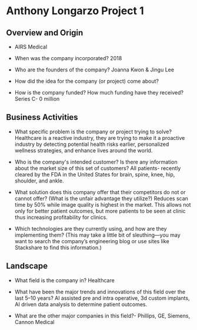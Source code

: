 # Anthony Longarzo Project 1 

## Overview and Origin

* AIRS Medical

* When was the company incorporated? 2018

* Who are the founders of the company? Joanna Kwon & Jingu Lee

* How did the idea for the company (or project) come about? 

* How is the company funded? How much funding have they received? Series C- 0 million

## Business Activities

* What specific problem is the company or project trying to solve? Healthcare is a reactive industry, they are trying to make it a proactive industry by detecting potential health risks earlier, personalized wellness strategies, and enhance lives around the world.

* Who is the company's intended customer? Is there any information about the market size of this set of customers? All patients- recently cleared by the FDA in the United States for brain, spine, knee, hip, shoulder, and ankle. 

* What solution does this company offer that their competitors do not or cannot offer? (What is the unfair advantage they utilize?) Reduces scan time by 50% while image quality is highest in the market. This allows not only for better patient outcomes, but more patients to be seen at clinic thus increasing profitability for clinics.

* Which technologies are they currently using, and how are they implementing them? (This may take a little bit of sleuthing&mdash;you may want to search the company’s engineering blog or use sites like Stackshare to find this information.)

## Landscape

* What field is the company in? Healthcare

* What have been the major trends and innovations of this field over the last 5&ndash;10 years? AI assisted pre and intra operative, 3d custom implants, AI driven data analysis to determine patient outcomes.

* What are the other major companies in this field?- Phillips, GE, Siemens, Cannon Medical
